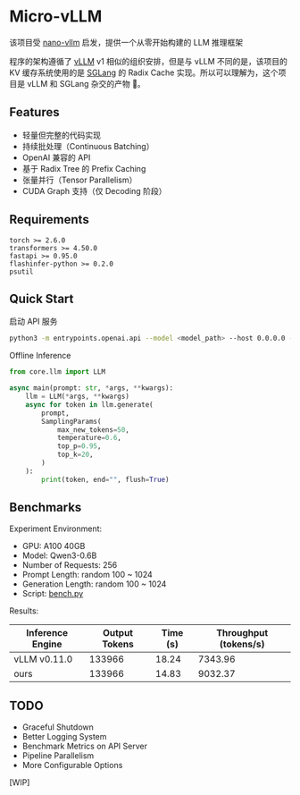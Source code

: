 # Micro-vLLM

该项目受 [nano-vllm](https://github.com/GeeeekExplorer/nano-vllm/tree/main) 启发，提供一个从零开始构建的 LLM 推理框架

程序的架构遵循了 [vLLM](https://github.com/vllm-project/vllm) v1 相似的组织安排，但是与 vLLM 不同的是，该项目的 KV 缓存系统使用的是 [SGLang](https://github.com/sgl-project/sglang) 的 Radix Cache 实现。所以可以理解为，这个项目是 vLLM 和 SGLang 杂交的产物 🤣。

## Features

- 轻量但完整的代码实现
- 持续批处理（Continuous Batching）
- OpenAI 兼容的 API
- 基于 Radix Tree 的 Prefix Caching
- 张量并行（Tensor Parallelism）
- CUDA Graph 支持（仅 Decoding 阶段）

## Requirements

```plaintext
torch >= 2.6.0
transformers >= 4.50.0
fastapi >= 0.95.0
flashinfer-python >= 0.2.0
psutil
```

## Quick Start

启动 API 服务

```bash
python3 -m entrypoints.openai.api --model <model_path> --host 0.0.0.0 --port 8000
```

Offline Inference

```py
from core.llm import LLM

async main(prompt: str, *args, **kwargs):
    llm = LLM(*args, **kwargs)
    async for token in llm.generate(
        prompt,
        SamplingParams(
            max_new_tokens=50,
            temperature=0.6,
            top_p=0.95,
            top_k=20,
        )
    ):
        print(token, end="", flush=True)
```

## Benchmarks

Experiment Environment:

- GPU: A100 40GB
- Model: Qwen3-0.6B
- Number of Requests: 256
- Prompt Length: random 100 ~ 1024
- Generation Length: random 100 ~ 1024
- Script: [bench.py](bench.py)

Results:

| Inference Engine | Output Tokens | Time (s) | Throughput (tokens/s) |
|------------------|---------------|----------|-----------------------|
| vLLM v0.11.0     | 133966        | 18.24    |  7343.96              |
| ours             | 133966        | 14.83    |  9032.37              |

## TODO

- Graceful Shutdown
- Better Logging System
- Benchmark Metrics on API Server
- Pipeline Parallelism
- More Configurable Options

[WIP]